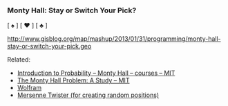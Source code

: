 ### Monty Hall: Stay or Switch Your Pick? ###

[ ♠ ] [ ♥ ] [ ♣ ]

http://www.gisblog.org/map/mashup/2013/01/31/programming/monty-hall-stay-or-switch-your-pick.geo

Related:
* [Introduction to Probability – Monty Hall – courses – MIT](http://web.mit.edu/rsi/www/2013/files/MiniSamples/MontyHall/montymain.pdf)
* [The Monty Hall Problem: A Study – MIT](http://courses.csail.mit.edu/6.042/fall05/ln12.pdf)
* [Wolfram](http://mathworld.wolfram.com/MontyHallProblem.html)
* [Mersenne Twister (for creating random positions)](http://en.wikipedia.org/wiki/Mersenne_twister)
